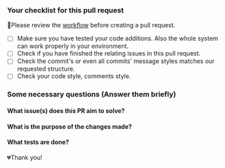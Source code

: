 ### Your checklist for this pull request
🚨Please review the [workflow](https://github.com/new-airbnb/wiki/wiki/Workflow#introduction) before creating a pull request.

- [ ] Make sure you have tested your code additions. Also the whole system can work properly in your environment.
- [ ] Check if you have finished the relating issues in this pull request.
- [ ] Check the commit's or even all commits' message styles matches our requested structure.
- [ ] Check your code style, comments style.

### Some necessary questions (Answer them briefly)


#### What issue(s) does this PR aim to solve?


#### What is the purpose of the changes made?


#### What tests are done?


💔Thank you!

